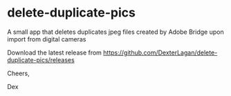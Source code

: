 # delete-duplicate-pics
A small app that deletes duplicates jpeg files created by Adobe Bridge upon import from digital cameras

Download the latest release from https://github.com/DexterLagan/delete-duplicate-pics/releases

Cheers,

Dex
